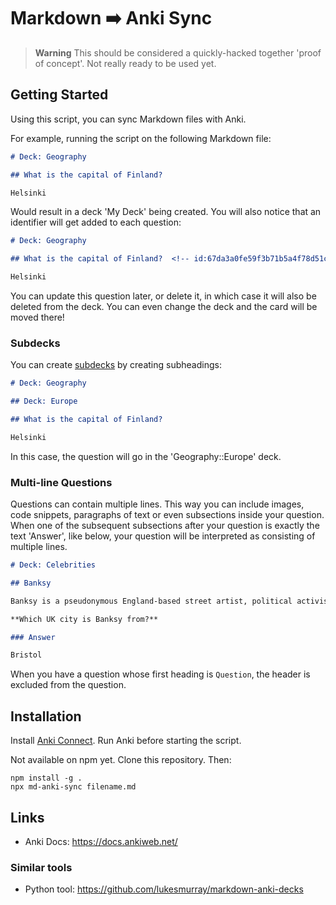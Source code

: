 # Markdown ➡️ Anki Sync

> **Warning**
> This should be considered a quickly-hacked together 'proof of concept'. Not really ready to be used yet.

## Getting Started

Using this script, you can sync Markdown files with Anki.

For example, running the script on the following Markdown file:

```md
# Deck: Geography

## What is the capital of Finland?

Helsinki
```

Would result in a deck 'My Deck' being created. You will also notice that an identifier will get added to each question:

```md
# Deck: Geography

## What is the capital of Finland?  <!-- id:67da3a0fe59f3b71b5a4f78d51cc67b1 -->

Helsinki
```

You can update this question later, or delete it, in which case it will also be deleted from the deck. You can even change the deck and the card will be moved there!

### Subdecks

You can create [subdecks](https://docs.ankiweb.net/deck-options.html#subdecks) by creating subheadings:

```md
# Deck: Geography

## Deck: Europe

## What is the capital of Finland?

Helsinki
```

In this case, the question will go in the 'Geography::Europe' deck.

### Multi-line Questions

Questions can contain multiple lines. This way you can include images, code snippets, paragraphs of text or even subsections inside your question. When one of the subsequent subsections after your question is exactly the text 'Answer', like below, your question will be interpreted as consisting of multiple lines.

```md
# Deck: Celebrities

## Banksy

Banksy is a pseudonymous England-based street artist, political activist and film director whose real name and identity remain unconfirmed and the subject of speculation.

**Which UK city is Banksy from?**

### Answer

Bristol
```

When you have a question whose first heading is `Question`, the header is excluded from the question.

## Installation

Install [Anki Connect](https://foosoft.net/projects/anki-connect/). Run Anki before starting the script.

Not available on npm yet. Clone this repository. Then:

```
npm install -g .
npx md-anki-sync filename.md
```

## Links

- Anki Docs: https://docs.ankiweb.net/

### Similar tools

- Python tool: https://github.com/lukesmurray/markdown-anki-decks
